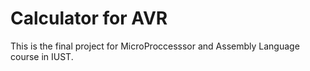 # Calculator for AVR

This is the final project for MicroProccesssor and Assembly Language course in IUST.
